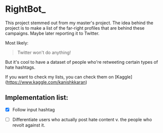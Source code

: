 # RightBot_

This project stemmed out from my master's project. The idea behind the project is to make a list of the far-right profiles that are behind these campaigns. Maybe later reporting it to Twitter. 

Most likely:
> Twitter won't do anything!

But it's cool to have a dataset of people who're retweeting certain types of hate hashtags. 

If you want to check my lists, you can check them on [Kaggle] (https://www.kaggle.com/kanishkkaran)


## Implementation list:

- [x] Follow input hashtag
- [ ] Differentiate users who actually post hate content v. the people who revolt against it. 





